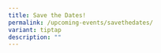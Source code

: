 ```yaml
---
title: Save the Dates!
permalink: /upcoming-events/savethedates/
variant: tiptap
description: ""
---
```

